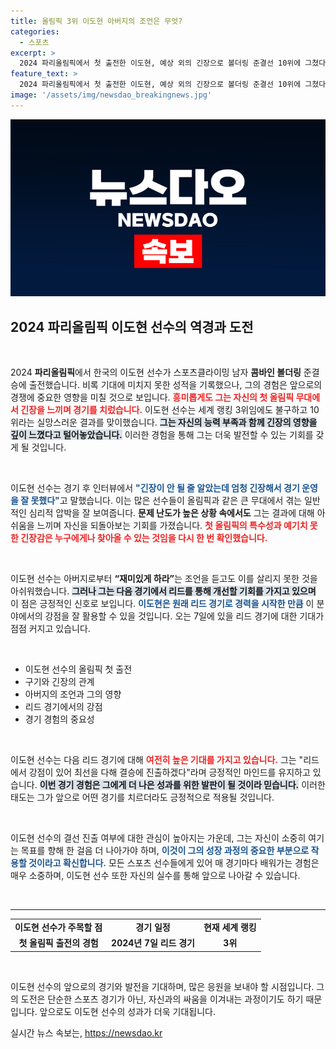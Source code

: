 ```yaml
---
title: 올림픽 3위 이도현 아버지의 조언은 무엇?
categories:
  - 스포츠
excerpt: >
  2024 파리올림픽에서 첫 출전한 이도현, 예상 외의 긴장으로 볼더링 준결선 10위에 그쳤다. 더 잘할 수 있었는데 아쉬움을 드러낸 그는 리드에서의 반전을 다짐하며 결선 진출에 대한 기대감을 높이고 있다.
feature_text: >
  2024 파리올림픽에서 첫 출전한 이도현, 예상 외의 긴장으로 볼더링 준결선 10위에 그쳤다. 더 잘할 수 있었는데 아쉬움을 드러낸 그는 리드에서의 반전을 다짐하며 결선 진출에 대한 기대감을 높이고 있다.
image: '/assets/img/newsdao_breakingnews.jpg'
---
```


<p><img src="/assets/img/newsdao_breakingnews.jpg" alt="ontimetimes 속보" /></p>

<h2 data-ke-size="size26">2024 파리올림픽 이도현 선수의 역경과 도전</h2>

<p data-ke-size="size16">&nbsp;</p>

<p data-ke-size="size16">2024 <b>파리올림픽</b>에서 한국의 이도현 선수가 스포츠클라이밍 남자 <b>콤바인 볼더링</b> 준결승에 출전했습니다. 비록 기대에 미치지 못한 성적을 기록했으나, 그의 경험은 앞으로의 경쟁에 중요한 영향을 미칠 것으로 보입니다. <b><span style="color: #ee2323;">흥미롭게도 그는 자신의 첫 올림픽 무대에서 긴장을 느끼며 경기를 치렀습니다.</span></b> 이도현 선수는 세계 랭킹 3위임에도 불구하고 10위라는 실망스러운 결과를 맞이했습니다. <b><span style="background-color: #21538527;">그는 자신의 능력 부족과 함께 긴장의 영향을 깊이 느꼈다고 털어놓았습니다.</span></b> 이러한 경험을 통해 그는 더욱 발전할 수 있는 기회를 갖게 될 것입니다.</p>

<p data-ke-size="size16">&nbsp;</p>

<p>이도현 선수는 경기 후 인터뷰에서 <b><span style="color: #1a5490;">"긴장이 안 될 줄 알았는데 엄청 긴장해서 경기 운영을 잘 못했다"</span></b>고 말했습니다. 이는 많은 선수들이 올림픽과 같은 큰 무대에서 겪는 일반적인 심리적 압박을 잘 보여줍니다. <b>문제 난도가 높은 상황 속에서도</b> 그는 결과에 대해 아쉬움을 느끼며 자신을 되돌아보는 기회를 가졌습니다. <b><span style="color: #ee2323;">첫 올림픽의 특수성과 예기치 못한 긴장감은 누구에게나 찾아올 수 있는 것임을 다시 한 번 확인했습니다.</span></b></p>

<p data-ke-size="size16">&nbsp;</p>

<p>이도현 선수는 아버지로부터 <b>“재미있게 하라”</b>는 조언을 듣고도 이를 살리지 못한 것을 아쉬워했습니다. <b><span style="background-color: #21538527;">그러나 그는 다음 경기에서 리드를 통해 개선할 기회를 가지고 있으며</span></b> 이 점은 긍정적인 신호로 보입니다. <b><span style="color: #1a5490;">이도현은 원래 리드 경기로 경력을 시작한 만큼</span></b> 이 분야에서의 강점을 잘 활용할 수 있을 것입니다. 오는 7일에 있을 리드 경기에 대한 기대가 점점 커지고 있습니다.</p>

<p data-ke-size="size16">&nbsp;</p>

<div>
            <ul>
                <li>이도현 선수의 올림픽 첫 출전</li>
                <li>구기와 긴장의 관계</li>
                <li>아버지의 조언과 그의 영향</li>
                <li>리드 경기에서의 강점</li>
                <li>경기 경험의 중요성</li>
            </ul>
        </div>

<p data-ke-size="size16">&nbsp;</p>

<p>이도현 선수는 다음 리드 경기에 대해 <b><span style="color: #ee2323;">여전히 높은 기대를 가지고 있습니다.</span></b> 그는 "리드에서 강점이 있어 최선을 다해 결승에 진출하겠다"라며 긍정적인 마인드를 유지하고 있습니다. <b><span style="background-color: #21538527;">이번 경기 경험은 그에게 더 나은 성과를 위한 발판이 될 것이라 믿습니다.</span></b> 이러한 태도는 그가 앞으로 어떤 경기를 치르더라도 긍정적으로 적용될 것입니다.</p>

<p data-ke-size="size16">&nbsp;</p>

<p>이도현 선수의 결선 진출 여부에 대한 관심이 높아지는 가운데, 그는 자신이 소중히 여기는 목표를 향해 한 걸음 더 나아가야 하며, <b><span style="color: #1a5490;">이것이 그의 성장 과정의 중요한 부분으로 작용할 것이라고 확신합니다.</span></b> 모든 스포츠 선수들에게 있어 매 경기마다 배워가는 경험은 매우 소중하며, 이도현 선수 또한 자신의 실수를 통해 앞으로 나아갈 수 있습니다. <b></b></p>

<p data-ke-size="size16">&nbsp;</p>

<hr>

<table>
    <tr>
        <td style="text-align: center; height: 17px;"><b>이도현 선수가 주목할 점</b></td>
        <td style="text-align: center; height: 17px;"><b>경기 일정</b></td>
        <td style="text-align: center; height: 17px;"><b>현재 세계 랭킹</b></td>
    </tr>
    <tr>
        <td style="text-align: center; height: 17px;"><b>첫 올림픽 출전의 경험</b></td>
        <td style="text-align: center; height: 17px;"><b>2024년 7일 리드 경기</b></td>
        <td style="text-align: center; height: 17px;"><b>3위</b></td>
    </tr>
</table>

<p data-ke-size="size16">&nbsp;</p>

<p>이도현 선수의 앞으로의 경기와 발전을 기대하며, 많은 응원을 보내야 할 시점입니다. 그의 도전은 단순한 스포츠 경기가 아닌, 자신과의 싸움을 이겨내는 과정이기도 하기 때문입니다. 앞으로도 이도현 선수의 성과가 더욱 기대됩니다.</p>
실시간 뉴스 속보는, <a href="https://newsdao.kr" rel="dofollow">https://newsdao.kr</a>


